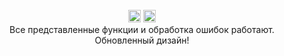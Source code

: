 <div align="center"> 
<br>
<img src="https://img.shields.io/badge/version-0.0.4--beta-blue?style=flat-square" height="20">
<img src="https://img.shields.io/badge/.exe_size-86.7_MB-green?style=flat-square" height="20">
<br>
Все представленные функции и обработка ошибок работают.
<br>
Обновленный дизайн!
<br> 
